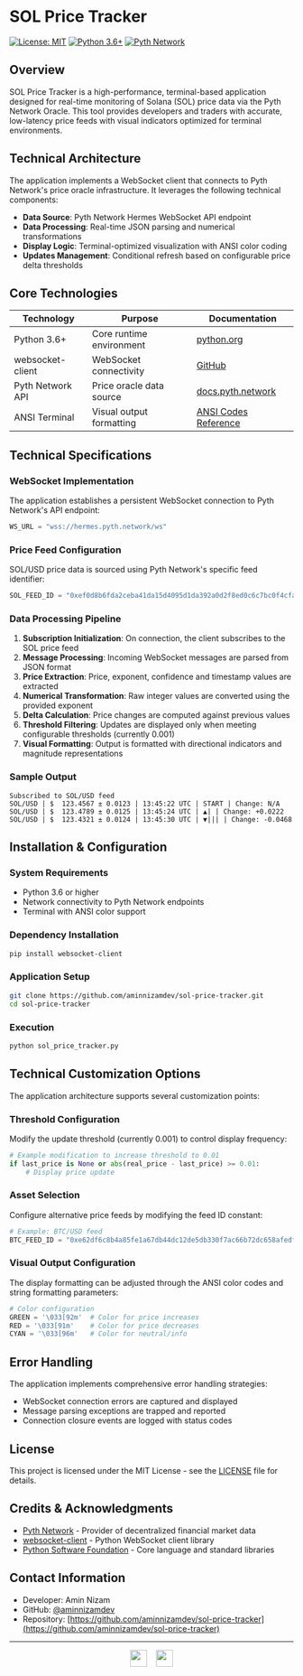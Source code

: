 # SOL Price Tracker

[![License: MIT](https://img.shields.io/badge/License-MIT-yellow.svg)](https://opensource.org/licenses/MIT)
[![Python 3.6+](https://img.shields.io/badge/python-3.6+-blue.svg)](https://www.python.org/downloads/)
[![Pyth Network](https://img.shields.io/badge/Pyth-Network-4A56FF)](https://pyth.network/)

## Overview

SOL Price Tracker is a high-performance, terminal-based application designed for real-time monitoring of Solana (SOL) price data via the Pyth Network Oracle. This tool provides developers and traders with accurate, low-latency price feeds with visual indicators optimized for terminal environments.

## Technical Architecture

The application implements a WebSocket client that connects to Pyth Network's price oracle infrastructure. It leverages the following technical components:

- **Data Source**: Pyth Network Hermes WebSocket API endpoint
- **Data Processing**: Real-time JSON parsing and numerical transformations
- **Display Logic**: Terminal-optimized visualization with ANSI color coding
- **Updates Management**: Conditional refresh based on configurable price delta thresholds

## Core Technologies

| Technology | Purpose | Documentation |
|------------|---------|---------------|
| Python 3.6+ | Core runtime environment | [python.org](https://www.python.org/) |
| websocket-client | WebSocket connectivity | [GitHub](https://github.com/websocket-client/websocket-client) |
| Pyth Network API | Price oracle data source | [docs.pyth.network](https://docs.pyth.network/) |
| ANSI Terminal | Visual output formatting | [ANSI Codes Reference](https://en.wikipedia.org/wiki/ANSI_escape_code) |

## Technical Specifications

### WebSocket Implementation

The application establishes a persistent WebSocket connection to Pyth Network's API endpoint:

```python
WS_URL = "wss://hermes.pyth.network/ws"
```

### Price Feed Configuration

SOL/USD price data is sourced using Pyth Network's specific feed identifier:

```python
SOL_FEED_ID = "0xef0d8b6fda2ceba41da15d4095d1da392a0d2f8ed0c6c7bc0f4cfac8c280b56d"
```

### Data Processing Pipeline

1. **Subscription Initialization**: On connection, the client subscribes to the SOL price feed
2. **Message Processing**: Incoming WebSocket messages are parsed from JSON format
3. **Price Extraction**: Price, exponent, confidence and timestamp values are extracted
4. **Numerical Transformation**: Raw integer values are converted using the provided exponent
5. **Delta Calculation**: Price changes are computed against previous values
6. **Threshold Filtering**: Updates are displayed only when meeting configurable thresholds (currently 0.001)
7. **Visual Formatting**: Output is formatted with directional indicators and magnitude representations

### Sample Output

```
Subscribed to SOL/USD feed
SOL/USD | $  123.4567 ± 0.0123 | 13:45:22 UTC | START | Change: N/A
SOL/USD | $  123.4789 ± 0.0125 | 13:45:24 UTC | ▲| | Change: +0.0222
SOL/USD | $  123.4321 ± 0.0124 | 13:45:30 UTC | ▼||| | Change: -0.0468
```

## Installation & Configuration

### System Requirements

- Python 3.6 or higher
- Network connectivity to Pyth Network endpoints
- Terminal with ANSI color support

### Dependency Installation

```bash
pip install websocket-client
```

### Application Setup

```bash
git clone https://github.com/aminnizamdev/sol-price-tracker.git
cd sol-price-tracker
```

### Execution

```bash
python sol_price_tracker.py
```

## Technical Customization Options

The application architecture supports several customization points:

### Threshold Configuration

Modify the update threshold (currently 0.001) to control display frequency:

```python
# Example modification to increase threshold to 0.01
if last_price is None or abs(real_price - last_price) >= 0.01:
    # Display price update
```

### Asset Selection

Configure alternative price feeds by modifying the feed ID constant:

```python
# Example: BTC/USD feed
BTC_FEED_ID = "0xe62df6c8b4a85fe1a67db44dc12de5db330f7ac66b72dc658afedf0f4a415b43"
```

### Visual Output Configuration

The display formatting can be adjusted through the ANSI color codes and string formatting parameters:

```python
# Color configuration
GREEN = '\033[92m'  # Color for price increases
RED = '\033[91m'    # Color for price decreases
CYAN = '\033[96m'   # Color for neutral/info
```

## Error Handling

The application implements comprehensive error handling strategies:

- WebSocket connection errors are captured and displayed
- Message parsing exceptions are trapped and reported
- Connection closure events are logged with status codes

## License

This project is licensed under the MIT License - see the [LICENSE](LICENSE) file for details.

## Credits & Acknowledgments

- [Pyth Network](https://pyth.network/) - Provider of decentralized financial market data
- [websocket-client](https://pypi.org/project/websocket-client/) - Python WebSocket client library
- [Python Software Foundation](https://www.python.org/psf/) - Core language and standard libraries

## Contact Information

- Developer: Amin Nizam
- GitHub: [@aminnizamdev](https://github.com/aminnizamdev)
- Repository: [https://github.com/aminnizamdev/sol-price-tracker](https://github.com/aminnizamdev/sol-price-tracker)

---

<p align="center">
  <img src="https://www.python.org/static/community_logos/python-logo.png" height="30">
  &nbsp;&nbsp;
  <img src="https://pyth.network/assets/logo.svg" height="30">
</p>